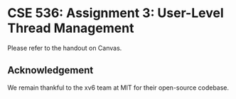 # CSE 536: Assignment 3: User-Level Thread Management

Please refer to the handout on Canvas.

## Acknowledgement

We remain thankful to the xv6 team at MIT for their open-source codebase. 
